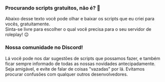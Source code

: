 ### Procurando scripts gratuitos, não é? 👀
Abaixo desse texto você pode olhar e baixar os scripts que eu criei para vocês, gratuitamente.
<br>
Sinta-se livre para escolher o qual você precisa para o seu servidor de roleplay! 😉
<br>
### Nossa comunidade no Discord!
Lá você pode nos dar sugestões de scripts que possamos fazer, e também ficar sempre informado de todas as nossas novidades antecipadamente.
<br>
Seja amigável, e evite de falar de coisas "vazadas" por lá. Evitamos procurar confusões com qualquer outros desenvolvedores.
